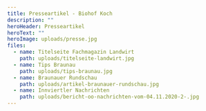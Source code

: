 ```yaml
---
title: Presseartikel - Biohof Koch
description: ""
heroHeader: Presseartikel
heroText: ""
heroImage: uploads/presse.jpg
files:
  - name: Titelseite Fachmagazin Landwirt
    path: uploads/titelseite-landwirt.jpg
  - name: Tips Braunau
    path: uploads/tips-braunau.jpg
  - name: Braunauer Rundschau
    path: uploads/artikel-braunauer-rundschau.jpg
  - name: Innviertler Nachrichten
    path: uploads/bericht-oo-nachrichten-vom-04.11.2020-2-.jpg
---
```

